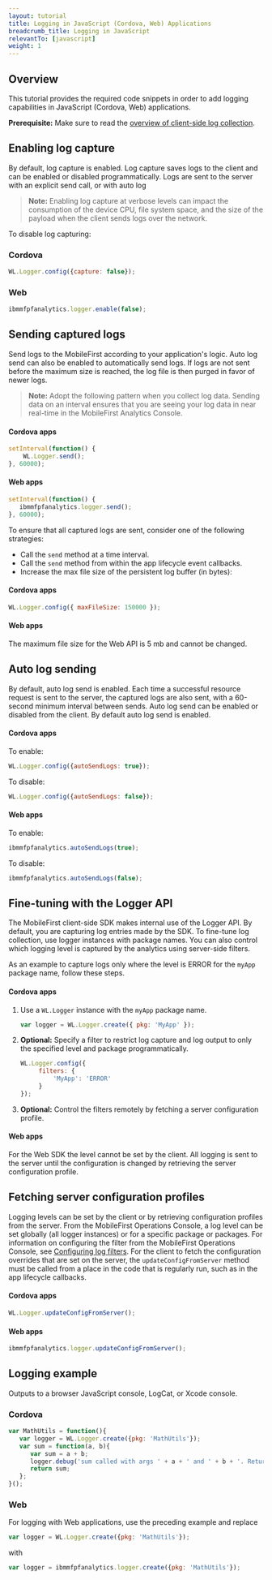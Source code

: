 ```yaml
---
layout: tutorial
title: Logging in JavaScript (Cordova, Web) Applications
breadcrumb_title: Logging in JavaScript
relevantTo: [javascript]
weight: 1
---
```

## Overview
This tutorial provides the required code snippets in order to add logging capabilities in JavaScript (Cordova, Web) applications.

**Prerequisite:** Make sure to read the [overview of client-side log collection](../).

## Enabling log capture
By default, log capture is enabled. Log capture saves logs to the client and can be enabled or disabled programmatically. Logs are sent to the server with an explicit send call, or with auto log

> **Note:** Enabling log capture at verbose levels can impact the consumption of the device CPU, file system space, and the size of the payload when the client sends logs over the network.

To disable log capturing:

### Cordova
```javascript
WL.Logger.config({capture: false});
```

### Web
```javascript
ibmmfpfanalytics.logger.enable(false);
```

## Sending captured logs
Send logs to the MobileFirst according to your application's logic. Auto log send can also be enabled to automatically send logs. If logs are not sent before the maximum size is reached, the log file is then purged in favor of newer logs.

> **Note:** Adopt the following pattern when you collect log data. Sending data on an interval ensures that you are seeing your log data in near real-time in the MobileFirst Analytics Console.

#### Cordova apps

```javascript
setInterval(function() {
    WL.Logger.send();
}, 60000);
```

#### Web apps

```javascript
setInterval(function() {
   ibmmfpfanalytics.logger.send();
}, 60000);
```

To ensure that all captured logs are sent, consider one of the following strategies:

* Call the `send` method at a time interval.
* Call the `send` method from within the app lifecycle event callbacks.
* Increase the max file size of the persistent log buffer (in bytes):

#### Cordova apps

```javascript
WL.Logger.config({ maxFileSize: 150000 });
```

#### Web apps
The maximum file size for the Web API is 5 mb and cannot be changed.

## Auto log sending
By default, auto log send is enabled. Each time a successful resource request is sent to the server, the captured logs are also sent, with a 60-second minimum interval between sends. Auto log send can be enabled or disabled from the client. By default auto log send is enabled.

#### Cordova apps
To enable:

```javascript
WL.Logger.config({autoSendLogs: true});
```

To disable:

```javascript
WL.Logger.config({autoSendLogs: false});
```

#### Web apps
To enable:

```javascript
ibmmfpfanalytics.autoSendLogs(true);
```

To disable:

```javascript
ibmmfpfanalytics.autoSendLogs(false);
```

## Fine-tuning with the Logger API
The MobileFirst client-side SDK makes internal use of the Logger API. By default, you are capturing log entries made by the SDK. To fine-tune log collection, use logger instances with package names. You can also control which logging level is captured by the analytics using server-side filters.

As an example to capture logs only where the level is ERROR for the `myApp` package name, follow these steps.

#### Cordova apps
1. Use a `WL.Logger` instance with the `myApp` package name.

   ```javascript
   var logger = WL.Logger.create({ pkg: 'MyApp' });
   ```

2. **Optional:** Specify a filter to restrict log capture and log output to only the specified level and package programmatically.

   ```javascript
   WL.Logger.config({
        filters: {
            'MyApp': 'ERROR'
        }
   });
   ```

3. **Optional:** Control the filters remotely by fetching a server configuration profile.

#### Web apps
For the Web SDK the level cannot be set by the client. All logging is sent to the server until the configuration is changed by retrieving the server configuration profile.


## Fetching server configuration profiles
Logging levels can be set by the client or by retrieving configuration profiles from the server. From the MobileFirst Operations Console, a log level can be set globally (all logger instances) or for a specific package or packages. For information on configuring the filter from the MobileFirst Operations Console, see [Configuring log filters](../../../analytics/console/log-filters/).  For the client to fetch the configuration overrides that are set on the server, the `updateConfigFromServer` method must be called from a place in the code that is regularly run, such as in the app lifecycle callbacks.

#### Cordova apps

```javascript
WL.Logger.updateConfigFromServer();
```

#### Web apps

```javascript
ibmmfpfanalytics.logger.updateConfigFromServer();
```

## Logging example
Outputs to a browser JavaScript console, LogCat, or Xcode console.

### Cordova

```javascript
var MathUtils = function(){
   var logger = WL.Logger.create({pkg: 'MathUtils'});
   var sum = function(a, b){
      var sum = a + b;
      logger.debug('sum called with args ' + a + ' and ' + b + '. Returning ' + sum);
      return sum;
   };
}();
```

### Web
For logging with Web applications, use the preceding example and replace

```javascript
var logger = WL.Logger.create({pkg: 'MathUtils'});
```

with

```javascript
var logger = ibmmfpfanalytics.logger.create({pkg: 'MathUtils'});
```
